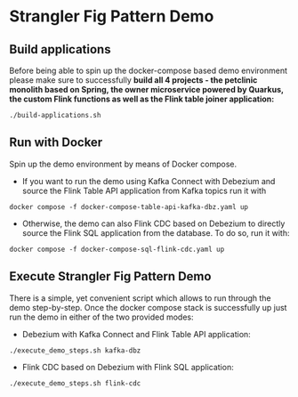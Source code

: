 # Strangler Fig Pattern Demo

## Build applications

Before being able to spin up the docker-compose based demo environment please make sure to successfully **build all 4 projects - the petclinic monolith based on Spring, the owner microservice powered by Quarkus, the custom Flink functions as well as the Flink table joiner application:**

```
./build-applications.sh
```

## Run with Docker

Spin up the demo environment by means of Docker compose.

* If you want to run the demo using Kafka Connect with Debezium and source the Flink Table API application from Kafka topics run it with

```
docker compose -f docker-compose-table-api-kafka-dbz.yaml up
```

* Otherwise, the demo can also Flink CDC based on Debezium to directly source the Flink SQL application from the database. To do so, run it with:

```
docker compose -f docker-compose-sql-flink-cdc.yaml up
```

## Execute Strangler Fig Pattern Demo

There is a simple, yet convenient script which allows to run through the demo step-by-step. Once the docker compose stack is successfully up just run the demo in either of the two provided modes:

* Debezium with Kafka Connect and Flink Table API application:

```
./execute_demo_steps.sh kafka-dbz
```

* Flink CDC based on Debezium with Flink SQL application:

```
./execute_demo_steps.sh flink-cdc
```
